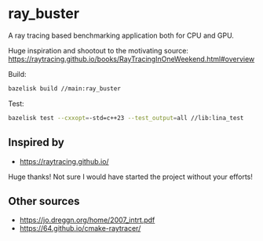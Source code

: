 # ray_buster

A ray tracing based benchmarking application both for CPU and GPU.

Huge inspiration and shootout to the motivating source: <https://raytracing.github.io/books/RayTracingInOneWeekend.html#overview>

Build:

```bash
bazelisk build //main:ray_buster
```

Test:

```bash
bazelisk test --cxxopt=-std=c++23 --test_output=all //lib:lina_test
```

## Inspired by

- <https://raytracing.github.io/>

Huge thanks! Not sure I would have started the project without your efforts!

## Other sources

- <https://jo.dreggn.org/home/2007_intrt.pdf>
- <https://64.github.io/cmake-raytracer/>
